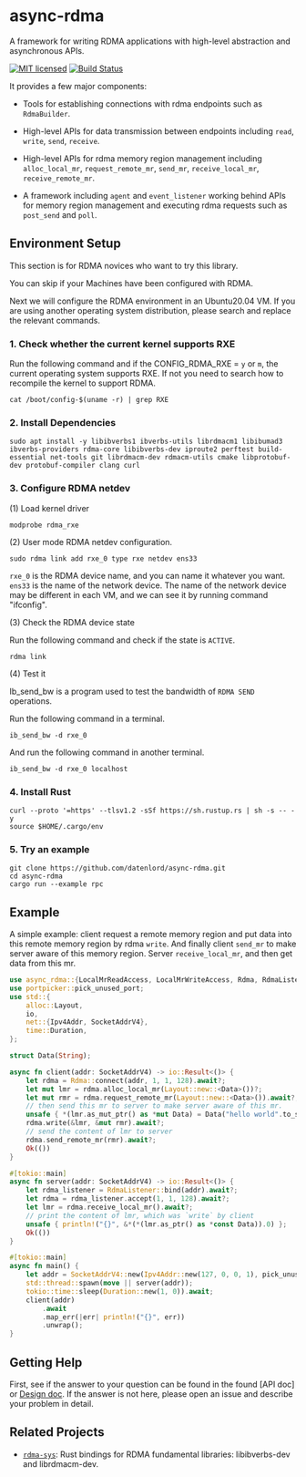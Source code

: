 # async-rdma

A framework for writing RDMA applications with high-level abstraction and asynchronous APIs.

[![MIT licensed][gpl-badge]][gpl-url]
[![Build Status][actions-badge]][actions-url]

[gpl-badge]: https://img.shields.io/badge/license-GPLv3.0-blue.svg
[gpl-url]: https://github.com/datenlord/async-rdma/blob/master/LICENSE
[actions-badge]: https://github.com/datenlord/async-rdma/actions/workflows/ci.yml/badge.svg
[actions-url]: https://github.com/datenlord/async-rdma/actions

It provides a few major components:

* Tools for establishing connections with rdma endpoints such as `RdmaBuilder`.

*  High-level APIs for data transmission between endpoints including `read`,
`write`, `send`, `receive`.

*  High-level APIs for rdma memory region management including `alloc_local_mr`,
`request_remote_mr`, `send_mr`, `receive_local_mr`, `receive_remote_mr`.

*  A framework including `agent` and `event_listener` working behind APIs for memory
region management and executing rdma requests such as `post_send` and `poll`.

## Environment Setup
This section is for RDMA novices who want to try this library.   

You can skip if your Machines have been configured with RDMA.   

Next we will configure the RDMA environment in an Ubuntu20.04 VM.
If you are using another operating system distribution, please search and replace the relevant commands.
### 1. Check whether the current kernel supports RXE
Run the following command and if the CONFIG_RDMA_RXE = `y` or `m`, the current operating system supports RXE.
If not you need to search how to recompile the kernel to support RDMA.
```shell
cat /boot/config-$(uname -r) | grep RXE
```
### 2. Install Dependencies
```shell
sudo apt install -y libibverbs1 ibverbs-utils librdmacm1 libibumad3 ibverbs-providers rdma-core libibverbs-dev iproute2 perftest build-essential net-tools git librdmacm-dev rdmacm-utils cmake libprotobuf-dev protobuf-compiler clang curl
```

### 3. Configure RDMA netdev
(1) Load kernel driver
```shell
modprobe rdma_rxe
```

(2) User mode RDMA netdev configuration.
```shell
sudo rdma link add rxe_0 type rxe netdev ens33
```
`rxe_0` is the RDMA device name, and you can name it whatever you want. `ens33` is the name of the network device. The name of the network device may be different in each VM, and we can see it by running command "ifconfig".   

(3) Check the RDMA device state   

Run the following command and check if the state is `ACTIVE`.
```shell
rdma link
```

(4) Test it   

Ib_send_bw is a program used to test the bandwidth of `RDMA SEND` operations.   

Run the following command in a terminal.
```shell
ib_send_bw -d rxe_0
```
And run the following command in another terminal.
```shell
ib_send_bw -d rxe_0 localhost
```
### 4. Install Rust
```shell
curl --proto '=https' --tlsv1.2 -sSf https://sh.rustup.rs | sh -s -- -y
source $HOME/.cargo/env
```

### 5. Try an example
```shell
git clone https://github.com/datenlord/async-rdma.git
cd async-rdma
cargo run --example rpc
```
## Example
A simple example: client request a remote memory region and put data into this remote
memory region by rdma `write`.
And finally client `send_mr` to make server aware of this memory region.
Server `receive_local_mr`, and then get data from this mr.

```rust
use async_rdma::{LocalMrReadAccess, LocalMrWriteAccess, Rdma, RdmaListener};
use portpicker::pick_unused_port;
use std::{
    alloc::Layout,
    io,
    net::{Ipv4Addr, SocketAddrV4},
    time::Duration,
};

struct Data(String);

async fn client(addr: SocketAddrV4) -> io::Result<()> {
    let rdma = Rdma::connect(addr, 1, 1, 128).await?;
    let mut lmr = rdma.alloc_local_mr(Layout::new::<Data>())?;
    let mut rmr = rdma.request_remote_mr(Layout::new::<Data>()).await?;
    // then send this mr to server to make server aware of this mr.
    unsafe { *(lmr.as_mut_ptr() as *mut Data) = Data("hello world".to_string()) };
    rdma.write(&lmr, &mut rmr).await?;
    // send the content of lmr to server
    rdma.send_remote_mr(rmr).await?;
    Ok(())
}

#[tokio::main]
async fn server(addr: SocketAddrV4) -> io::Result<()> {
    let rdma_listener = RdmaListener::bind(addr).await?;
    let rdma = rdma_listener.accept(1, 1, 128).await?;
    let lmr = rdma.receive_local_mr().await?;
    // print the content of lmr, which was `write` by client
    unsafe { println!("{}", &*(*(lmr.as_ptr() as *const Data)).0) };
    Ok(())
}

#[tokio::main]
async fn main() {
    let addr = SocketAddrV4::new(Ipv4Addr::new(127, 0, 0, 1), pick_unused_port().unwrap());
    std::thread::spawn(move || server(addr));
    tokio::time::sleep(Duration::new(1, 0)).await;
    client(addr)
        .await
        .map_err(|err| println!("{}", err))
        .unwrap();
}

```
## Getting Help
First, see if the answer to your question can be found in the found [API doc] or [Design doc]. If the answer is not here, please open an issue and describe your problem in detail.   

[Design doc]: https://github.com/datenlord/async-rdma/tree/master/doc
## Related Projects
* [`rdma-sys`]: Rust bindings for RDMA fundamental libraries: libibverbs-dev and librdmacm-dev.

[`rdma-sys`]: https://github.com/datenlord/rdma-sys
